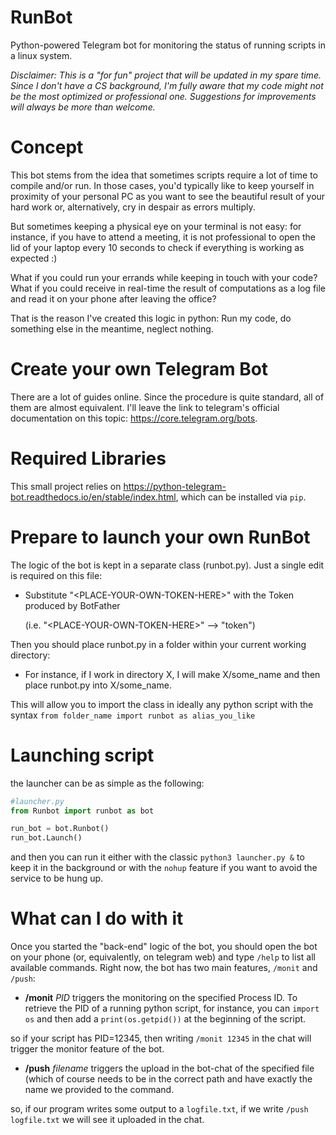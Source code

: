 # RunBot
Python-powered Telegram bot for monitoring the status of running scripts in a linux system.

_Disclaimer: This is a "for fun" project that will be updated in my spare time. Since I don't have a CS background, I'm fully aware that my code might not be the most optimized or professional one. Suggestions for improvements will always be more than welcome._

# Concept
This bot stems from the idea that sometimes scripts require a lot of time to compile and/or run. In those cases, you'd typically like to keep yourself in proximity of your personal PC as you want to see the beautiful result of your hard work or, alternatively, cry in despair as errors multiply. 

But sometimes keeping a physical eye on your terminal is not easy: for instance, if you have to attend a meeting, it is not professional to open the lid of your laptop every 10 seconds to check if everything is working as expected :)

What if you could run your errands while keeping in touch with your code? What if you could receive in real-time the result of computations as a log file and read it on your phone after leaving the office?

That is the reason I've created this logic in python: Run my code, do something else in the meantime, neglect nothing.

# Create your own Telegram Bot
There are a lot of guides online. Since the procedure is quite standard, all of them are almost equivalent.
I'll leave the link to telegram's official documentation on this topic: https://core.telegram.org/bots.

# Required Libraries
This small project relies on https://python-telegram-bot.readthedocs.io/en/stable/index.html, which can be installed via `pip`.

# Prepare to launch your own RunBot
The logic of the bot is kept in a separate class (runbot.py). Just a single edit is required on this file:

- Substitute "\<PLACE-YOUR-OWN-TOKEN-HERE\>" with the Token produced by BotFather 

  (i.e. "\<PLACE-YOUR-OWN-TOKEN-HERE\>" --> "token")

Then you should place runbot.py in a folder within your current working directory:

- For instance, if I work in directory X, I will make X/some_name and then place runbot.py into X/some_name.

This will allow you to import the class in ideally any python script with the syntax `from folder_name import runbot as alias_you_like`

# Launching script
the launcher can be as simple as the following:

  ```python
  #launcher.py
  from Runbot import runbot as bot

  run_bot = bot.Runbot()
  run_bot.Launch()
  ```
and then you can run it either with the classic `python3 launcher.py &` to keep it in the background or with the `nohup` feature if you want to avoid the service to be hung up.

# What can I do with it
Once you started the "back-end" logic of the bot, you should open the bot on your phone (or, equivalently, on telegram web) and type `/help` to list all available commands.
Right now, the bot has two main features, `/monit` and `/push`:

- **/monit** _PID_ triggers the monitoring on the specified Process ID. To retrieve the PID of a running python script, for instance, you can `import os` and then add a `print(os.getpid())` at the beginning of the script.

so if your script has PID=12345, then writing `/monit 12345` in the chat will trigger the monitor feature of the bot.

- **/push** _filename_ triggers the upload in the bot-chat of the specified file (which of course needs to be in the correct path and have exactly the name we provided to the command.

so, if our program writes some output to a `logfile.txt`, if we write `/push logfile.txt` we will see it uploaded in the chat.

